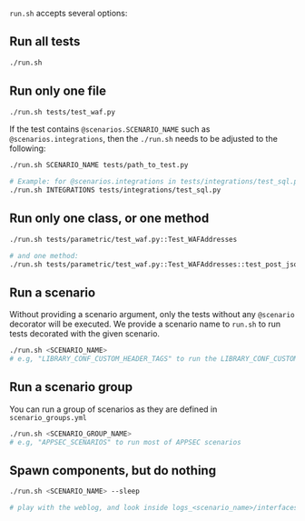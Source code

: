 `run.sh` accepts several options:

## Run all tests

```bash
./run.sh
```

## Run only one file

```bash
./run.sh tests/test_waf.py
```

If the test contains `@scenarios.SCENARIO_NAME` such as `@scenarios.integrations`, then the `./run.sh` needs to be adjusted to the following:

```bash
./run.sh SCENARIO_NAME tests/path_to_test.py

# Example: for @scenarios.integrations in tests/integrations/test_sql.py
./run.sh INTEGRATIONS tests/integrations/test_sql.py
```

## Run only one class, or one method

```bash
./run.sh tests/parametric/test_waf.py::Test_WAFAddresses

# and one method:
./run.sh tests/parametric/test_waf.py::Test_WAFAddresses::test_post_json_value
```

## Run a scenario

Without providing a scenario argument, only the tests without any `@scenario` decorator will be executed. We provide a scenario name to `run.sh` to run tests decorated with the given scenario.

```bash
./run.sh <SCENARIO_NAME>
# e.g, "LIBRARY_CONF_CUSTOM_HEADER_TAGS" to run the LIBRARY_CONF_CUSTOM_HEADER_TAGS scenario
```

## Run a scenario group

You can run a group of scenarios as they are defined in `scenario_groups.yml`

```bash
./run.sh <SCENARIO_GROUP_NAME>
# e.g, "APPSEC_SCENARIOS" to run most of APPSEC scenarios
```

## Spawn components, but do nothing

```bash
./run.sh <SCENARIO_NAME> --sleep

# play with the weblog, and look inside logs_<scenario_name>/interfaces/ what's happening
```
